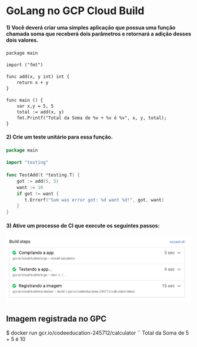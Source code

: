 # GoLang no GCP Cloud Build

#### 1) Você deverá criar uma simples aplicação que possua uma função chamada soma que receberá dois parâmetros e retornará a adição desses dois valores.

```golang
package main

import ("fmt")

func add(x, y int) int {
    return x + y
}

func main () {
    var x,y = 5, 5
    total := add(x, y)
    fmt.Printf("Total da Soma de %v + %v é %v", x, y, total);
}
```

#### 2) Crie um teste unitário para essa função.

```go
package main

import "testing"

func TestAdd(t *testing.T) {
	got := add(5, 5)
    want := 10
    if got != want {
       t.Errorf("Sum was error got: %d want %d!", got, want)
    }
}
```

#### 3) Ative um processo de CI que execute os seguintes passos:
![CI](/ci-gcp.png)

## Imagem registrada no GPC

$ docker run gcr.io/codeeducation-245712/calculator
``
Total da Soma de 5 + 5 é 10
```
